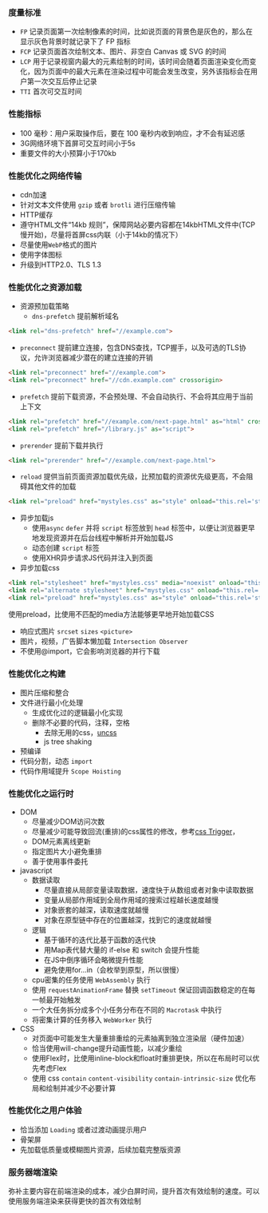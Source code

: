 ### 度量标准
- `FP` 记录页面第一次绘制像素的时间，比如说页面的背景色是灰色的，那么在显示灰色背景时就记录下了 FP 指标
- `FCP` 记录页面首次绘制文本、图片、非空白 Canvas 或 SVG 的时间
- `LCP` 用于记录视窗内最大的元素绘制的时间，该时间会随着页面渲染变化而变化，因为页面中的最大元素在渲染过程中可能会发生改变，另外该指标会在用户第一次交互后停止记录
- `TTI` 首次可交互时间

### 性能指标
- 100 毫秒：用户采取操作后，要在 100 毫秒内收到响应，才不会有延迟感
- 3G网络环境下首屏可交互时间小于5s
- 重要文件的大小预算小于170kb

### 性能优化之网络传输
- cdn加速
- 针对文本文件使用 `gzip` 或者 `brotli` 进行压缩传输
- HTTP缓存
- 遵守HTML文件“14kb 规则”，保障网站必要内容都在14kbHTML文件中(TCP 慢开始)，尽量将首屏css内联（小于14kb的情况下）
- 尽量使用`WebP`格式的图片 
- 使用字体图标
- 升级到HTTP2.0、TLS 1.3

### 性能优化之资源加载
- 资源预加载策略
  - `dns-prefetch` 提前解析域名

```html
<link rel="dns-prefetch" href="//example.com">
```

  - `preconnect` 提前建立连接，包含DNS查找，TCP握手，以及可选的TLS协议，允许浏览器减少潜在的建立连接的开销

```html
<link rel="preconnect" href="//example.com">
<link rel="preconnect" href="//cdn.example.com" crossorigin>
```

  - `prefetch` 提前下载资源，不会预处理、不会自动执行、不会将其应用于当前上下文

```html
<link rel="prefetch" href="//example.com/next-page.html" as="html" crossorigin="use-credentials">
<link rel="prefetch" href="/library.js" as="script">
```

  - `prerender` 提前下载并执行

```html
<link rel="prerender" href="//example.com/next-page.html">
```

  - `reload` 提供当前页面资源加载优先级，比预加载的资源优先级更高，不会阻碍其他文件的加载

```html
<link rel="preload" href="mystyles.css" as="style" onload="this.rel='stylesheet'">
```

- 异步加载js
  - 使用`async` `defer` 并将 `script` 标签放到 `head` 标签中，以便让浏览器更早地发现资源并在后台线程中解析并开始加载JS
  - 动态创建 `script` 标签 
  - 使用XHR异步请求JS代码并注入到页面
- 异步加载css

```html
<link rel="stylesheet" href="mystyles.css" media="noexist" onload="this.media='all'">
<link rel="alternate stylesheet" href="mystyles.css" onload="this.rel='stylesheet'">
<link rel="preload" href="mystyles.css" as="style" onload="this.rel='stylesheet'">
```
使用preload，比使用不匹配的media方法能够更早地开始加载CSS

- 响应式图片 `srcset` `sizes` `<picture>` 
- 图片，视频，广告脚本懒加载 `Intersection Observer`
- 不使用@import，它会影响浏览器的并行下载

### 性能优化之构建
- 图片压缩和整合
- 文件进行最小化处理
  - 生成优化过的逻辑最小化实现
  - 删除不必要的代码，注释，空格
    - 去除无用的css，[uncss](https://github.com/uncss/uncss)
    - js tree shaking
- 预编译
- 代码分割，动态 `import`
- 代码作用域提升 `Scope Hoisting`

### 性能优化之运行时
- DOM
  - 尽量减少DOM访问次数
  - 尽量减少可能导致回流(重排)的css属性的修改，参考[css Trigger](https://csstriggers.com/)，
  - DOM元素离线更新
  - 指定图片大小避免重排
  - 善于使用事件委托
- javascript
  - 数据读取
    - 尽量直接从局部变量读取数据，速度快于从数组或者对象中读取数据
    - 变量从局部作用域到全局作用域的搜索过程越长速度越慢
    - 对象嵌套的越深，读取速度就越慢
    - 对象在原型链中存在的位置越深，找到它的速度就越慢
  - 逻辑
    - 基于循环的迭代比基于函数的迭代快
    - 用Map表代替大量的 if-else 和 switch 会提升性能
    - 在JS中倒序循环会略微提升性能
    - 避免使用for...in（会枚举到原型，所以很慢）
  - cpu密集的任务使用 `WebAssembly` 执行
  - 使用 `requestAnimationFrame` 替换 `setTimeout` 保证回调函数稳定的在每一帧最开始触发
  - 一个大任务拆分成多个小任务分布在不同的 `Macrotask` 中执行
  - 将密集计算的任务移入 `WebWorker` 执行
- CSS
  - 对页面中可能发生大量重排重绘的元素抽离到独立渲染层（硬件加速）
  - 恰当使用will-change提升动画性能，以减少重绘
  - 使用Flex时，比使用inline-block和float时重排更快，所以在布局时可以优先考虑Flex
  - 使用 css `contain` `content-visibility` `contain-intrinsic-size` 优化布局和绘制并减少不必要计算


### 性能优化之用户体验
- 恰当添加 `Loading` 或者过渡动画提示用户
- 骨架屏
- 先加载低质量或模糊图片资源，后续加载完整版资源

### 服务器端渲染
弥补主要内容在前端渲染的成本，减少白屏时间，提升首次有效绘制的速度。可以使用服务端渲染来获得更快的首次有效绘制


